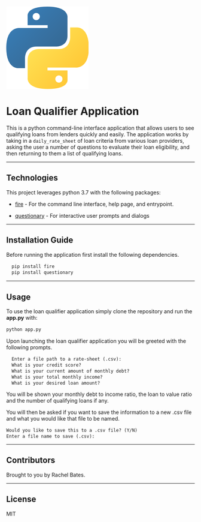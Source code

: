 ![Python Logo](images/python.png)

# Loan Qualifier Application

This is a python command-line interface application that allows users to see qualifying loans from lenders quickly and easily. The application works by taking in a `daily_rate_sheet` of loan criteria from various loan providers, asking the user a number of questions to evaluate their loan eligibility, and then returning to them a list of qualifying loans.

---

## Technologies

This project leverages python 3.7 with the following packages:

* [fire](https://github.com/google/python-fire) - For the command line interface, help page, and entrypoint.

* [questionary](https://github.com/tmbo/questionary) - For interactive user prompts and dialogs

---

## Installation Guide

Before running the application first install the following dependencies.

```python
  pip install fire
  pip install questionary
```

---

## Usage

To use the loan qualifier application simply clone the repository and run the **app.py** with:

```python
python app.py
```

Upon launching the loan qualifier application you will be greeted with the following prompts.

```
  Enter a file path to a rate-sheet (.csv):
  What is your credit score?
  What is your current amount of monthly debt?
  What is your total monthly income?
  What is your desired loan amount?
```
You will be shown your monthly debt to income ratio, the loan to value ratio and the number of qualifying loans if any.

You will then be asked if you want to save the information to a new .csv file and what you would like that file to be named.

```
Would you like to save this to a .csv file? (Y/N)
Enter a file name to save (.csv):
```


---

## Contributors

Brought to you by Rachel Bates.

---

## License

MIT
